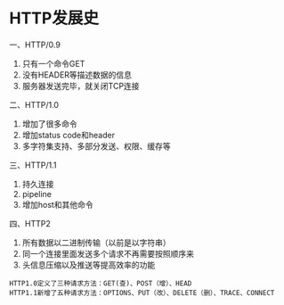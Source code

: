 # HTTP发展史

<ans>

一、HTTP/0.9

1. 只有一个命令GET
2. 没有HEADER等描述数据的信息
3. 服务器发送完毕，就关闭TCP连接

二、HTTP/1.0

1. 增加了很多命令
2. 增加status code和header
3. 多字符集支持、多部分发送、权限、缓存等

三、HTTP/1.1

1. 持久连接
2. pipeline
3. 增加host和其他命令

四、HTTP2

1. 所有数据以二进制传输（以前是以字符串）
2. 同一个连接里面发送多个请求不再需要按照顺序来
3. 头信息压缩以及推送等提高效率的功能

```
HTTP1.0定义了三种请求方法：GET(查)、POST（增）、HEAD
HTTP1.1新增了五种请求方法：OPTIONS、PUT（改）、DELETE（删）、TRACE、CONNECT
```

</ans>